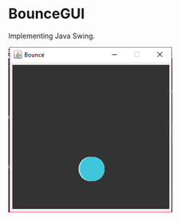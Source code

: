 # BounceGUI
Implementing Java Swing.


![BounceGUI](https://github.com/pradhumnpanchal/BounceGUI/blob/master/.idea/bounce.PNG)
